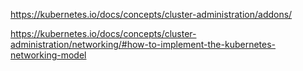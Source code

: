 https://kubernetes.io/docs/concepts/cluster-administration/addons/

https://kubernetes.io/docs/concepts/cluster-administration/networking/#how-to-implement-the-kubernetes-networking-model